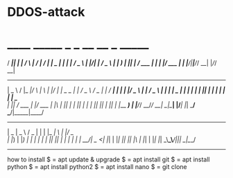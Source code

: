 # DDOS-attack
#  ____  _____ _        _    __  __    _  _____
 / ___|| ____| |      / \  |  \/  |  / \|_   _|
 \___ \|  _| | |     / _ \ | |\/| | / _ \ | |
  ___) | |___| |___ / ___ \| |  | |/ ___ \| |
 |____/|_____|_____/_/   \_\_|  |_/_/   \_\_|

  ____    _  _____  _    _   _  ____   ____ ___   _____ ___   ___  _     ____
 |  _ \  / \|_   _|/ \  | \ | |/ ___| |  _ \_ _| |_   _/ _ \ / _ \| |   / ___|
 | | | |/ _ \ | | / _ \ |  \| | |  _  | | | | |    | || | | | | | | |   \___ \
 | |_| / ___ \| |/ ___ \| |\  | |_| | | |_| | |    | || |_| | |_| | |___ ___) |
 |____/_/   \_\_/_/   \_\_| \_|\____| |____/___|   |_| \___/ \___/|_____|____/

  ____  ____   ___  _   _ ___ _   _  ___
 |  _ \|  _ \ / _ \| | | |_ _| \ | |/ _ \
 | |_) | |_) | | | | | | || ||  \| | | | |
 |  __/|  _ <| |_| | |_| || || |\  | |_| |
 |_|   |_| \_\\__\_\\___/|___|_| \_|\___/

-------------------------------------------------------------------------------------------------------
how to install
$ = apt update & upgrade
$ = apt install git
$ = apt install python
$ = apt install python2
$ = apt install nano
$ = git clone 
